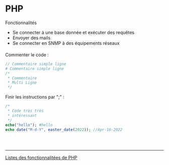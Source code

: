 # PHP
Fonctionnalités

- Se connecter à une base donnée et exécuter des requêtes
- Envoyer des mails
- Se connecter en SNMP à des équipements réseaux


<div grid="~ cols-2 gap-2" m="-t-2" style="margin-top: 20px">
  <div>

Commenter le code :
```php
// Commentaire simple ligne
# Commentaire simple ligne
/*
 * Commentaire
 * Multi Ligne
 */
```

  </div>

  <div>

Finir les instructions par ";" :
```php
/*
 * Code très très
 * intéressant
 */
echo("hello"); #hello
echo date("M-d-Y", easter_date(2022)); //Apr-16-2022
```

  </div>
</div>

<div class="space"></div>

___

 [Listes des fonctionnalitées de PHP](https://www.php.net/manual/fr/funcref.php)

<style>
.space{
  height: 30px;
  #background-color: #000;
}
</style>
